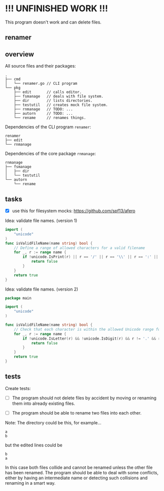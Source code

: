
# !!! UNFINISHED WORK !!!

This program doesn't work and can delete files.

## renamer

## overview

All source files and their packages:

```text
.
├── cmd
│   └── renamer.go // CLI program
└── pkg
    ├── edit       // calls editor.
    ├── fsmanage   // deals with file system.
    ├── dir        // lists directories.
    ├── testutil   // creates mock file system.
    ├── rnmanage   // TODO: ...
    ├── autorn     // TODO: ...
    └── rename     // renames things.
```

Dependencies of the CLI program `renamer`:

```text
renamer
├── edit
└── rnmanage
```

Dependencies of the core package `rnmanage`:

```text
rnmanage
├── fsmanage
│   ├── dir
│   └── testutil
└── autorn
    └── rename
```

## tasks

  - [X] use this for filesystem mocks: https://github.com/spf13/afero

Idea: validate file names. (version 1)

```go
import (
	"unicode"
)
func isValidFileName(name string) bool {
	// Define a range of allowed characters for a valid filename
	for _, r := range name {
		if !unicode.IsPrint(r) || r == '/' || r == '\\' || r == ':' || r == '*' || r == '?' || r == '"' || r == '<' || r == '>' || r == '|' {
			return false
		}
	}
	return true
}
```

Idea: validate file names. (version 2)

```go
package main

import (
	"unicode"
)

func isValidFileName(name string) bool {
	// Check that each character is within the allowed Unicode range for filenames
	for _, r := range name {
		if !unicode.IsLetter(r) && !unicode.IsDigit(r) && r != '.' && r != '-' && r != '_' {
			return false
		}
	}
	return true
}
```

## tests

Create tests:

 - [ ] The program should not delete files by accident by moving or renaming them into already existing files.
 - [ ] The program should be able to rename two files into each other.


Note: The directory could be this, for example...

```text
a
b
```

but the edited lines could be

```text
b
a
```


In this case both files collide and cannot be renamed unless the other file has been renamed.
The program should be able to deal with some conflicts, either by having an intermediate name or detecting such collisions and renaming in a smart way.
